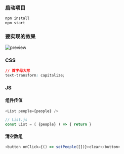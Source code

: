 ### 启动项目

```bash
npm install
npm start
```



### 要实现的效果

![preview](https://uidesigndaily.fra1.digitaloceanspaces.com/uploads/1042/day_1042.png)



### CSS

```css
// 首字母大写
text-transform: capitalize;
```



### JS

#### 组件传值

```js
<List people={people} />
```

```js
// List.js
const List = ( {people} ) => { return }
```



#### 清空数组

```js
<button onClick={() => setPeople([])}>clear</button>
```

